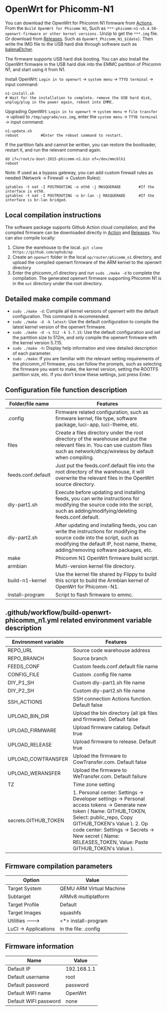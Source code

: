 # OpenWrt for Phicomm-N1


You can download the OpwnWrt for Phicomm N1 firmware from [Actions](https://github.com/ophub/op/actions). From the ` Build OpenWrt for Phicomm N1 `, Such as `***-phicomm-n1-v5.4.50-openwrt-firmware or other kernel versions.` Unzip to get the `***.img` file. Or download from [Releases](https://github.com/ophub/op/releases). Such as `OpenWrt_Phicomm_N1_${date}`. Then write the IMG file to the USB hard disk through software such as [balenaEtcher](https://www.balena.io/etcher/).

The firmware supports USB hard disk booting. You can also Install the OpenWrt firmware in the USB hard disk into the EMMC partition of Phicomm N1, and start using it from N1.

Install OpenWrt: `Login in to openwrt` → `system menu` → `TTYD terminal` → input command: 
```shell script
n1-install.sh
# Wait for the installation to complete. remove the USB hard disk, unplug/plug in the power again, reboot into EMMC.
```

Upgrading OpenWrt: `Login in to openwrt` → `system menu` → `file transfer` → upload to `/tmp/upgrade/xxx.img`, enter the `system menu` → `TTYD terminal` → input command: 
```shell script
n1-update.sh
reboot          #Enter the reboot command to restart.
```
If the partition fails and cannot be written, you can restore the bootloader, restart it, and run the relevant command again.
```shell script
dd if=/root/u-boot-2015-phicomm-n1.bin of=/dev/mmcblk1
reboot
```

Note: If used as a bypass gateway, you can add custom firewall rules as needed (Network → Firewall → Custom Rules):
```shell script
iptables -t nat -I POSTROUTING -o eth0 -j MASQUERADE        #If the interface is eth0.
iptables -t nat -I POSTROUTING -o br-lan -j MASQUERADE      #If the interface is br-lan bridged.
```

## Local compilation instructions
The software package supports Github Action cloud compilation, and the compiled firmware can be downloaded directly in [Action](https://github.com/ophub/op/actions) and [Releases](https://github.com/ophub/op/releases). You can also compile locally:
1. Clone the warehouse to the local. `git clone https://github.com/ophub/op`
2. Create an `openwrt` folder in the local `op/router/phicomm_n1` directory, and upload the compiled openwrt firmware of the ARM kernel to the openwrt directory
3. Enter the phicomm_n1 directory and run `sudo ./make -d` to complete the compilation. The generated openwrt firmware supporting Phicomm N1 is in the `out` directory under the root directory.

## Detailed make compile command
- `sudo ./make -d`: Compile all kernel versions of openwrt with the default configuration. This command is recommended.
- `sudo ./make -d -k latest`: Use the default configuration to compile the latest kernel version of the openwrt firmware.
- `sudo ./make -d -s 512 -k 5.7.15`: Use the default configuration and set the partition size to 512m, and only compile the openwrt firmware with the kernel version 5.7.15.
- `sudo ./make -h`: Display help information and view detailed description of each parameter.
- `sudo ./make`: If you are familiar with the relevant setting requirements of the phicomm_n1 firmware, you can follow the prompts, such as selecting the firmware you want to make, the kernel version, setting the ROOTFS partition size, etc. If you don’t know these settings, just press Enter.

## Configuration file function description

| Folder/file name | Features |
| ---- | ---- |
| .config | Firmware related configuration, such as firmware kernel, file type, software package, luci-app, luci-theme, etc. |
| files | Create a files directory under the root directory of the warehouse and put the relevant files in. You can use custom files such as network/dhcp/wireless by default when compiling. |
| feeds.conf.default | Just put the feeds.conf.default file into the root directory of the warehouse, it will overwrite the relevant files in the OpenWrt source directory. |
| diy-part1.sh | Execute before updating and installing feeds, you can write instructions for modifying the source code into the script, such as adding/modifying/deleting feeds.conf.default. |
| diy-part2.sh | After updating and installing feeds, you can write the instructions for modifying the source code into the script, such as modifying the default IP, host name, theme, adding/removing software packages, etc. |
| make | Phicomm N1 OpenWrt firmware build script. |
| armbian | Multi-version kernel file directory. |
| build-n1-kernel | Use the kernel file shared by Flippy to build this script to build the Armbian kernel of OpenWrt for Phicomm-N1. |
| install-program | Script to flash firmware to emmc. |


## .github/workflow/build-openwrt-phicomm_n1.yml related environment variable description

| Environment variable | Features |
| ---- | ---- |
| REPO_URL | Source code warehouse address |
| REPO_BRANCH | Source branch |
| FEEDS_CONF | Custom feeds.conf.default file name |
| CONFIG_FILE | Custom .config file name |
| DIY_P1_SH | Custom diy-part1.sh file name |
| DIY_P2_SH | Custom diy-part2.sh file name |
| SSH_ACTIONS | SSH connection Actions function. Default false |
| UPLOAD_BIN_DIR | Upload the bin directory (all ipk files and firmware). Default false |
| UPLOAD_FIRMWARE | Upload firmware catalog. Default true |
| UPLOAD_RELEASE | Upload firmware to release. Default true |
| UPLOAD_COWTRANSFER | Upload the firmware to CowTransfer.com. Default false |
| UPLOAD_WERANSFER | Upload the firmware to WeTransfer.com. Default failure |
| TZ | Time zone setting |
| secrets.GITHUB_TOKEN | 1. Personal center: Settings → Developer settings → Personal access tokens → Generate new token ( Name: GITHUB_TOKEN, Select: public_repo, Copy GITHUB_TOKEN's Value ). 2. Op code center: Settings → Secrets → New secret ( Name: RELEASES_TOKEN, Value: Paste GITHUB_TOKEN's Value ). |

## Firmware compilation parameters

| Option | Value |
| ---- | ---- |
| Target System | QEMU ARM Virtual Machine |
| Subtarget | ARMv8 multiplatform |
| Target Profile | Default |
| Target Images | squashfs |
| Utilities  ---> |  <*> install-program |
| LuCI -> Applications | in the file: .config |

## Firmware information

| Name | Value |
| ---- | ---- |
| Default IP | 192.168.1.1 |
| Default username | root |
| Default password | password |
| Default WIFI name | OpenWrt |
| Default WIFI password | none |
